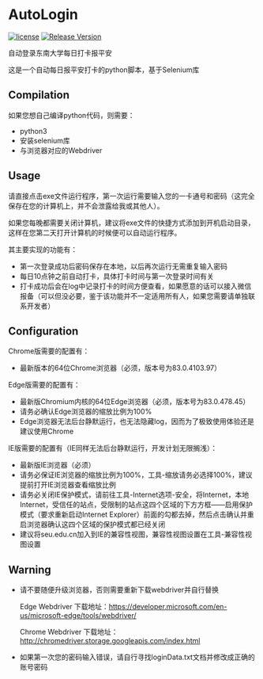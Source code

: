 # AutoLogin

[![license](https://img.shields.io/github/license/StephenHoo/AutoLogin)](https://github.com/StephenHoo/AutoLogin/blob/master/LICENSE)
[![Release Version](https://img.shields.io/github/release/StephenHoo/AutoLogin)](https://github.com/StephenHoo/AutoLoging/releases)

自动登录东南大学每日打卡报平安

这是一个自动每日报平安打卡的python脚本，基于Selenium库

## Compilation

如果您想自己编译python代码，则需要：

* python3
* 安装selenium库
* 与浏览器对应的Webdriver

## Usage

请直接点击exe文件运行程序，第一次运行需要输入您的一卡通号和密码（这完全保存在您的计算机上，并不会泄露给我或其他人）。

如果您每晚都需要关闭计算机，建议将exe文件的快捷方式添加到开机启动目录，这样在您第二天打开计算机的时候便可以自动运行程序。

其主要实现的功能有：

* 第一次登录成功后密码保存在本地，以后再次运行无需重复输入密码
* 每日10点钟之前自动打卡，具体打卡时间与第一次登录时间有关
* 打卡成功后会在log中记录打卡的时间方便查看，如果愿意的话可以接入微信报备（可以但没必要，鉴于该功能并不一定适用所有人，如果您需要请单独联系开发者）

## Configuration

Chrome版需要的配置有：

* 最新版本的64位Chrome浏览器（必须，版本号为83.0.4103.97）

Edge版需要的配置有：

* 最新版Chromium内核的64位Edge浏览器（必须，版本号为83.0.478.45）
* 请务必确认Edge浏览器的缩放比例为100%
* Edge浏览器无法后台静默运行，也无法隐藏log，因而为了极致使用体验还是建议使用Chrome

IE版需要的配置有（IE同样无法后台静默运行，开发计划无限搁浅）：

* 最新版IE浏览器（必须）
* 请务必保证IE浏览器的缩放比例为100%，工具-缩放请务必选择100%，建议提前打开IE浏览器查看缩放比例
* 请务必关闭IE保护模式，请前往工具-Internet选项-安全，将Internet，本地Internet，受信任的站点，受限制的站点这四个区域的下方方框——启用保护模式（要求重新启动Internet Explorer）前面的勾都去掉，然后点击确认并重启浏览器确认这四个区域的保护模式都已经关闭
* 建议将seu.edu.cn加入到IE的兼容性视图，兼容性视图设置在工具-兼容性视图设置

## Warning

* 请不要随便升级浏览器，否则需要重新下载webdriver并自行替换

   Edge Webdriver 下载地址：https://developer.microsoft.com/en-us/microsoft-edge/tools/webdriver/

   Chrome Webdriver 下载地址：http://chromedriver.storage.googleapis.com/index.html

* 如果第一次您的密码输入错误，请自行寻找loginData.txt文档并修改成正确的账号密码

